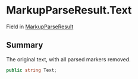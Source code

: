 # MarkupParseResult.Text

Field in [MarkupParseResult](api/csharp/yarn.markup.markupparseresult.md)

## Summary


The original text, with all parsed markers removed.


```csharp
public string Text;
```

